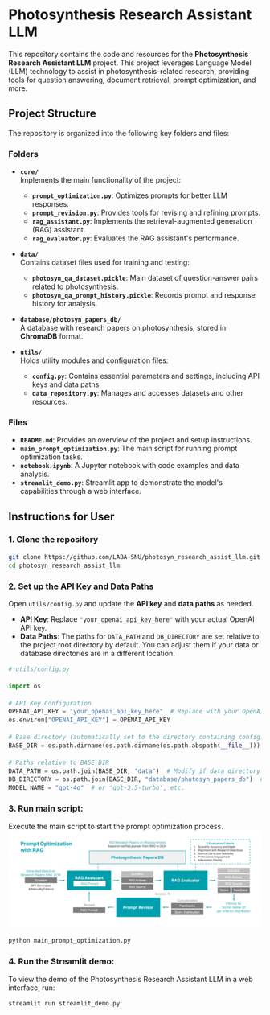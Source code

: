 # Photosynthesis Research Assistant LLM

This repository contains the code and resources for the **Photosynthesis Research Assistant LLM** project. This project leverages Language Model (LLM) technology to assist in photosynthesis-related research, providing tools for question answering, document retrieval, prompt optimization, and more.

## Project Structure

The repository is organized into the following key folders and files:

### Folders

- **`core/`**  
  Implements the main functionality of the project:
  - **`prompt_optimization.py`**: Optimizes prompts for better LLM responses.
  - **`prompt_revision.py`**: Provides tools for revising and refining prompts.
  - **`rag_assistant.py`**: Implements the retrieval-augmented generation (RAG) assistant.
  - **`rag_evaluator.py`**: Evaluates the RAG assistant's performance.

- **`data/`**  
  Contains dataset files used for training and testing:
  - **`photosyn_qa_dataset.pickle`**: Main dataset of question-answer pairs related to photosynthesis.
  - **`photosyn_qa_prompt_history.pickle`**: Records prompt and response history for analysis.

- **`database/photosyn_papers_db/`**  
  A database with research papers on photosynthesis, stored in **ChromaDB** format.

- **`utils/`**  
  Holds utility modules and configuration files:
  - **`config.py`**: Contains essential parameters and settings, including API keys and data paths.
  - **`data_repository.py`**: Manages and accesses datasets and other resources.

### Files

- **`README.md`**: Provides an overview of the project and setup instructions.
- **`main_prompt_optimization.py`**: The main script for running prompt optimization tasks.
- **`notebook.ipynb`**: A Jupyter notebook with code examples and data analysis.
- **`streamlit_demo.py`**: Streamlit app to demonstrate the model's capabilities through a web interface.

## Instructions for User

### 1. Clone the repository

```bash
git clone https://github.com/LABA-SNU/photosyn_research_assist_llm.git
cd photosyn_research_assist_llm
```

### 2. Set up the API Key and Data Paths

Open `utils/config.py` and update the **API key** and **data paths** as needed.

- **API Key**: Replace `"your_openai_api_key_here"` with your actual OpenAI API key.
- **Data Paths**: The paths for `DATA_PATH` and `DB_DIRECTORY` are set relative to the project root directory by default. You can adjust them if your data or database directories are in a different location.

```python
# utils/config.py

import os

# API Key Configuration
OPENAI_API_KEY = "your_openai_api_key_here"  # Replace with your OpenAI API key
os.environ["OPENAI_API_KEY"] = OPENAI_API_KEY

# Base directory (automatically set to the directory containing config.py)
BASE_DIR = os.path.dirname(os.path.dirname(os.path.abspath(__file__)))

# Paths relative to BASE_DIR
DATA_PATH = os.path.join(BASE_DIR, "data")  # Modify if data directory is elsewhere
DB_DIRECTORY = os.path.join(BASE_DIR, "database/photosyn_papers_db")  # Modify if database directory is elsewhere
MODEL_NAME = "gpt-4o"  # or 'gpt-3.5-turbo', etc.
```

### 3. Run main script: 
Execute the main script to start the prompt optimization process.
![prompt_optimization_w_rag](images/prompt_optimization_w_rag.png)
```bash
python main_prompt_optimization.py
```

### 4. Run the Streamlit demo: 
To view the demo of the Photosynthesis Research Assistant LLM in a web interface, run:
```bash
streamlit run streamlit_demo.py
```

